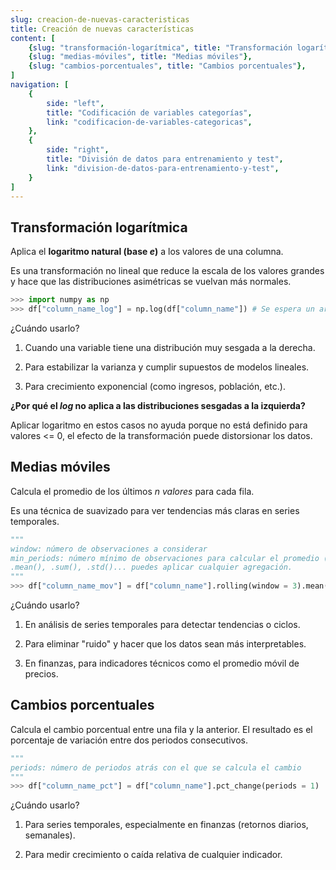 ```yaml
---
slug: creacion-de-nuevas-caracteristicas
title: Creación de nuevas características
content: [
	{slug: "transformación-logarítmica", title: "Transformación logarítmica"},
	{slug: "medias-móviles", title: "Medias móviles"},
	{slug: "cambios-porcentuales", title: "Cambios porcentuales"},
]
navigation: [
	{
		side: "left",
		title: "Codificación de variables categorías",
		link: "codificacion-de-variables-categoricas",
	},
	{
		side: "right",
		title: "División de datos para entrenamiento y test",
		link: "division-de-datos-para-entrenamiento-y-test",
	}
]
---
```


## Transformación logarítmica

Aplica el **logaritmo natural (base _e_)** a los valores de una columna.

Es una transformación no lineal que reduce la escala de los valores grandes y hace que las distribuciones asimétricas se vuelvan más normales.

```python
>>> import numpy as np
>>> df["column_name_log"] = np.log(df["column_name"]) # Se espera un array/serie de números positivos	
```

¿Cuándo usarlo?

1. Cuando una variable tiene una distribución muy sesgada a la derecha.

2. Para estabilizar la varianza y cumplir supuestos de modelos lineales.

3. Para crecimiento exponencial (como ingresos, población, etc.).

**¿Por qué el _log_ no aplica a las distribuciones sesgadas a la izquierda?**

Aplicar logaritmo en estos casos no ayuda porque no está definido para valores <= 0, el efecto de la transformación puede distorsionar los datos.

## Medias móviles

Calcula el promedio de los últimos _n valores_ para cada fila.

Es una técnica de suavizado para ver tendencias más claras en series temporales.

```python
"""
window: número de observaciones a considerar
min_periods: número mínimo de observaciones para calcular el promedio (por defecto es igual a window)
.mean(), .sum(), .std()... puedes aplicar cualquier agregación.
"""
>>> df["column_name_mov"] = df["column_name"].rolling(window = 3).mean()
```

¿Cuándo usarlo?

1. En análisis de series temporales para detectar tendencias o ciclos.

2. Para eliminar "ruido" y hacer que los datos sean más interpretables.

3. En finanzas, para indicadores técnicos como el promedio móvil de precios.

## Cambios porcentuales

Calcula el cambio porcentual entre una fila y la anterior. El resultado es el porcentaje de variación entre dos periodos consecutivos.

```python
"""
periods: número de periodos atrás con el que se calcula el cambio
"""
>>> df["column_name_pct"] = df["column_name"].pct_change(periods = 1)
```

¿Cuándo usarlo?

1. Para series temporales, especialmente en finanzas (retornos diarios, semanales).

2. Para medir crecimiento o caída relativa de cualquier indicador.